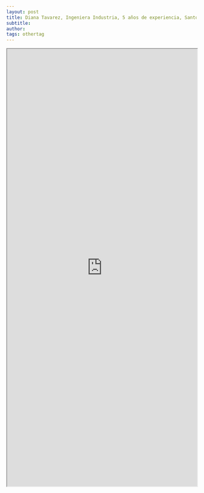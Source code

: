 ```yaml
---
layout: post
title: Diana Tavarez, Ingeniera Industria, 5 años de experiencia, Santo Dominogo - Republica Dominicana
subtitle:
author:
tags: othertag
---
```

<iframe src="https://www.google.com/search?source=hp&ei=XeC7W_PNKIOu5wKKiaFg&q=Trabajo+bogota&oq=Trabajo+bogota&gs_l=psy-ab.3..0l10.1229.9241.0.9738.22.14.4.3.3.0.196.1536.0j11.13.0....0...1c.1.64.psy-ab..2.18.1700.0..0i131k1.91.HeDVZ9Mx3P8&ibp=htl;jobs&rciv=jb&sa=X&ved=2ahUKEwi2huKn-PfdAhUMnlkKHcEgDgUQiJcCKAR6BAgGEAc#fpstate=tldetail&htichips=gcat_category.id:GC18&htidocid=iEOsyaKSeCaY5fwhAAAAAA%3D%3D&htischips=gcat_category.id;GC18:Administracin,city,date_posted,employment_type,organization_mid&htivrt=jobs" width="100%" height="1160"></iframe>
